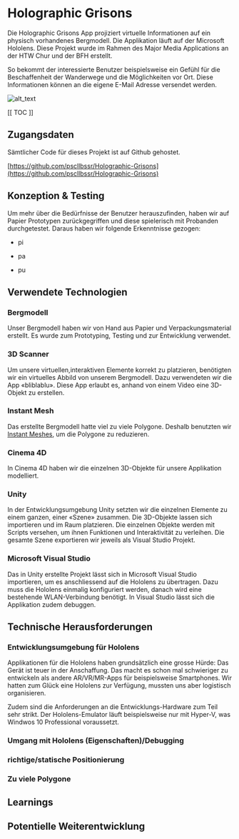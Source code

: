 # Holographic Grisons

Die Holographic Grisons App projiziert virtuelle Informationen auf ein physisch vorhandenes Bergmodell. Die Applikation läuft auf der Microsoft Hololens. Diese Projekt wurde im Rahmen des Major Media Applications an der HTW Chur und der BFH erstellt.

So bekommt der interessierte Benutzer beispielsweise ein Gefühl für die Beschaffenheit der Wanderwege und die Möglichkeiten vor Ort. Diese Informationen können an die eigene E-Mail Adresse versendet werden. 

![alt_text][screenshot]

[[ TOC ]]

## Zugangsdaten

Sämtlicher Code für dieses Projekt ist auf Github gehostet.

[https://github.com/pscllbssr/Holographic-Grisons](https://github.com/pscllbssr/Holographic-Grisons)

## Konzeption & Testing

Um mehr über die Bedürfnisse der Benutzer herauszufinden, haben wir auf Papier Prototypen zurückgegriffen und diese spielerisch mit Probanden durchgetestet. Daraus haben wir folgende Erkenntnisse gezogen:

* pi

* pa 

* pu

## Verwendete Technologien

### Bergmodell

Unser Bergmodell haben wir von Hand aus Papier und Verpackungsmaterial erstellt. Es wurde zum Prototyping, Testing und zur Entwicklung verwendet.

### 3D Scanner

Um unsere virtuellen,interaktiven Elemente korrekt zu platzieren, benötigten wir ein virtuelles Abbild von unserem Bergmodell. Dazu verwendeten wir die App «bliblablu». Diese App erlaubt es, anhand von einem Video eine 3D-Objekt zu erstellen.

### Instant Mesh

Das erstellte Bergmodell hatte viel zu viele Polygone. Deshalb benutzten wir [Instant Meshes](https://github.com/wjakob/instant-meshes), um die Polygone zu reduzieren.

### Cinema 4D

In Cinema 4D haben wir die einzelnen 3D-Objekte für unsere Applikation modelliert.

### Unity

In der Entwicklungsumgebung Unity setzten wir die einzelnen Elemente zu einem ganzen, einer «Szene» zusammen. Die 3D-Objekte lassen sich importieren und im Raum platzieren. Die einzelnen Objekte werden mit Scripts versehen, um ihnen Funktionen und Interaktivität zu verleihen. Die gesamte Szene exportieren wir jeweils als Visual Studio Projekt.

### Microsoft Visual Studio

Das in Unity erstellte Projekt lässt sich in Microsoft Visual Studio importieren, um es anschliessend auf die Hololens zu übertragen. Dazu muss die Hololens einmalig konfiguriert werden, danach wird eine bestehende WLAN-Verbindung benötigt. In Visual Studio lässt sich die Applikation zudem debuggen.

## Technische Herausforderungen

### Entwicklungsumgebung für Hololens

Applikationen für die Hololens haben grundsätzlich eine grosse Hürde: Das Gerät ist teuer in der Anschaffung. Das macht es schon mal schwieriger zu entwickeln als andere AR/VR/MR-Apps für beispielsweise Smartphones. Wir hatten zum Glück eine Hololens zur Verfügung, mussten uns aber logistisch organisieren.

Zudem sind die Anforderungen an die Entwicklungs-Hardware zum Teil sehr strikt. Der Hololens-Emulator läuft beispielsweise nur mit Hyper-V, was Windwos 10 Professional voraussetzt.

### Umgang mit Hololens (Eigenschaften)/Debugging



### richtige/statische Positionierung

### Zu viele Polygone

## Learnings

## Potentielle Weiterentwicklung

[screenshot]: https://lh6.googleusercontent.com/TvmsFDZDUK4iZalC-uNTLM5whjiJdJCUjdxHIoJW7dt4gm1BNayukDJ2S1JG3YfnvFb32Uvccf93qK9E1yRI=w1920-h942-rw "Screenshot der Application"
